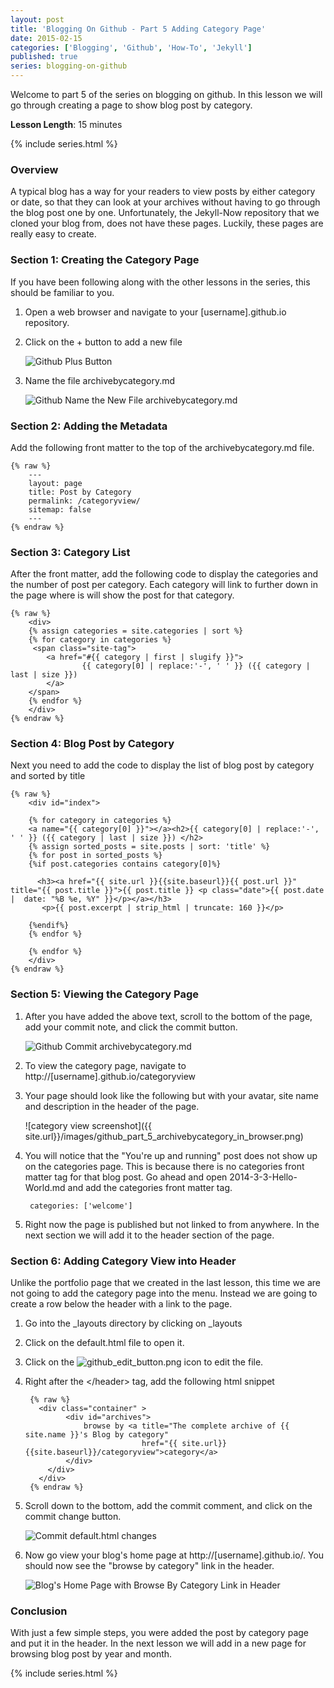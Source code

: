 ```yaml
---
layout: post
title: 'Blogging On Github - Part 5 Adding Category Page'
date: 2015-02-15
categories: ['Blogging', 'Github', 'How-To', 'Jekyll']
published: true
series: blogging-on-github
---
```


Welcome to part 5 of the series on blogging on github.  In this lesson we will go through creating a page to show blog post by category.
 
**Lesson Length**:  15 minutes

{% include series.html %}

### Overview

A typical blog has a way for your readers to view posts by either category or date, so that they can look at your archives without having to go through the blog post one by one.  Unfortunately, the Jekyll-Now repository that we cloned your blog from, does not have these pages.  Luckily, these pages are really easy to create.

### Section 1: Creating the Category Page

If you have been following along with the other lessons in the series, this should be familiar to you.

1. Open a web browser and navigate to your [username].github.io repository.

1. Click on the + button to add a new file

    ![Github Plus Button]({{site.url}}/images/github_add_button.png)

1.  Name the file archivebycategory.md

    ![Github Name the New File archivebycategory.md]({{site.url}}/images/github_part_5_archivebycategory_file_name.png)


### Section 2: Adding the Metadata

Add the following front matter to the top of the archivebycategory.md file.

    {% raw %}
        ---
        layout: page
        title: Post by Category
        permalink: /categoryview/
        sitemap: false
        ---
    {% endraw %}

### Section 3: Category List

After the front matter, add the following code to display the categories and the number of post per category.  Each category will link to further down in the page where is will show the post for that category.

    {% raw %}
        <div>
        {% assign categories = site.categories | sort %}
        {% for category in categories %}
         <span class="site-tag">
            <a href="#{{ category | first | slugify }}">
                    {{ category[0] | replace:'-', ' ' }} ({{ category | last | size }})
            </a>
        </span>
        {% endfor %}
        </div>
    {% endraw %}

### Section 4: Blog Post by Category

Next you need to add the code to display the list of blog post by category and sorted by title

    {% raw %}
        <div id="index">

        {% for category in categories %}
        <a name="{{ category[0] }}"></a><h2>{{ category[0] | replace:'-', ' ' }} ({{ category | last | size }}) </h2>
        {% assign sorted_posts = site.posts | sort: 'title' %}
        {% for post in sorted_posts %}
        {%if post.categories contains category[0]%}

          <h3><a href="{{ site.url }}{{site.baseurl}}{{ post.url }}" title="{{ post.title }}">{{ post.title }} <p class="date">{{ post.date |  date: "%B %e, %Y" }}</p></a></h3>
           <p>{{ post.excerpt | strip_html | truncate: 160 }}</p>

        {%endif%}
        {% endfor %}

        {% endfor %}
        </div>
    {% endraw %}


###  Section 5: Viewing the Category Page

1. After you have added the above text, scroll to the bottom of the page, add your commit note, and    click the commit button.

    ![Github Commit archivebycategory.md]({{site.url}}/images/github_part_5_commit_archivebycategory.png)

1. To  view the category page, navigate to http://[username].github.io/categoryview

1. Your page should look like the following but with your avatar, site name and description in the header of the page.

    ![category view screenshot]({{ site.url}}/images/github_part_5_archivebycategory_in_browser.png)

1. You will notice that the "You're up and running" post does not show up on the categories page.  This is because there is no categories front matter tag for that blog post.  Go ahead and open 2014-3-3-Hello-World.md and add the categories front matter tag.

        categories: ['welcome']

1. Right now the page is published but not linked to from anywhere.  In the next section we will add it to the header section of the page.

### Section 6: Adding Category View into Header

Unlike the portfolio page that we created in the last lesson, this time we are not going to add the category page into the menu.  Instead we are going to create a row below the header with a link to the page.

1. Go into the _layouts directory by clicking on _layouts

1. Click on the default.html file to open it.

1. Click on the ![github_edit_button.png]({{site.url}}/images/github_edit_button.png) icon to edit the file.

1. Right after the &lt;/header&gt; tag, add the following html snippet

        {% raw %}
          <div class="container" >
                <div id="archives">
                    browse by <a title="The complete archive of {{ site.name }}'s Blog by category"
                                 href="{{ site.url}}{{site.baseurl}}/categoryview">category</a>
                </div>
            </div>
          </div>
        {% endraw %}

1. Scroll down to the bottom, add the commit comment, and click on the commit change button.

    ![Commit default.html changes]({{site.url}}/images/github_part_5_commit_default.png)

1. Now go view your blog's home page at http://[username].github.io/.  You should now see the "browse by category" link in the header.

    ![Blog's Home Page with Browse By Category Link in Header]({{site.url}}/images/github_part_5_browse_by_category_in_header.png)

### Conclusion

With just a few simple steps, you were added the post by category page and put it in the header.  In the next lesson we will add in a new page for browsing blog post by year and month.

{% include series.html %}